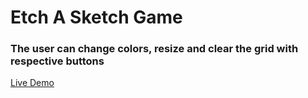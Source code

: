 # Etch A Sketch Game

### The user can change colors, resize and clear the grid with respective buttons
[Live Demo](https://etchasketchgame.netlify.app/)
